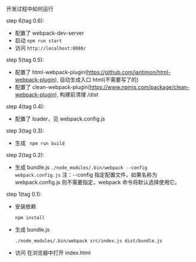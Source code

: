开发过程中如何运行

step 6(tag 0.6):
+ 配置了 webpack-dev-server
+ 启动 ``` npm run start ```
+ 访问 ``` http://localhost:8080/ ```

step 5(tag 0.5):
+ 配置了 html-webpack-plugin(https://github.com/jantimon/html-webpack-plugin), 自动生成入口 html(不需要写了的)
+ 配置了 clean-webpack-plugin(https://www.npmjs.com/package/clean-webpack-plugin), 构建前清理 /dist

step 4(tag 0.4):
+ 配置了 loader，见 webpack.config.js

step 3(tag 0.3):
+ 生成 ``` npm run build```

step 2(tag 0.2):
+ 生成 bundle.js
    ``` ./node_modules/.bin/webpack --config webpack.config.js ```
    注：--config 指定配置文件，如果名称为 webpack.config.js 则不需要指定，webpack 命令将默认选择使用它。

step 1(tag 0.1):
+ 安装依赖
    ```
    npm install
    ```
+ 生成 bundle.js
    ```
    ./node_modules/.bin/webpack src/index.js dist/bundle.js
    ```
+ 访问
    在浏览器中打开 index.html
